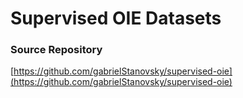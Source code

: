 # Supervised OIE Datasets








### Source Repository

[https://github.com/gabrielStanovsky/supervised-oie](https://github.com/gabrielStanovsky/supervised-oie)
